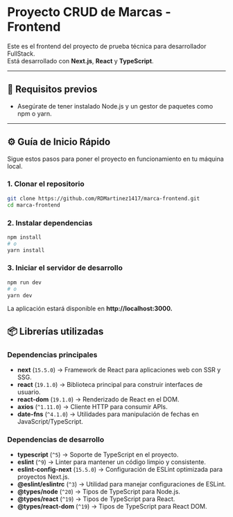 # Proyecto CRUD de Marcas - Frontend

Este es el frontend del proyecto de prueba técnica para desarrollador FullStack.  
Está desarrollado con **Next.js**, **React** y **TypeScript**.

---

## 🚀 Requisitos previos
- Asegúrate de tener instalado Node.js y un gestor de paquetes como npm o yarn.
---

## ⚙️ Guía de Inicio Rápido
Sigue estos pasos para poner el proyecto en funcionamiento en tu máquina local.

### 1. Clonar el repositorio
``` bash
git clone https://github.com/RDMartinez1417/marca-frontend.git
cd marca-frontend
```

### 2. Instalar dependencias
``` bash
npm install
# o
yarn install
```

### 3. Iniciar el servidor de desarrollo
``` bash
npm run dev
# o
yarn dev
```
La aplicación estará disponible en **http://localhost:3000.**

## 📦 Librerías utilizadas

### Dependencias principales
- **next** (`15.5.0`) → Framework de React para aplicaciones web con SSR y SSG.  
- **react** (`19.1.0`) → Biblioteca principal para construir interfaces de usuario.  
- **react-dom** (`19.1.0`) → Renderizado de React en el DOM.  
- **axios** (`^1.11.0`) → Cliente HTTP para consumir APIs.  
- **date-fns** (`^4.1.0`) → Utilidades para manipulación de fechas en JavaScript/TypeScript.  

### Dependencias de desarrollo
- **typescript** (`^5`) → Soporte de TypeScript en el proyecto.  
- **eslint** (`^9`) → Linter para mantener un código limpio y consistente.  
- **eslint-config-next** (`15.5.0`) → Configuración de ESLint optimizada para proyectos Next.js.  
- **@eslint/eslintrc** (`^3`) → Utilidad para manejar configuraciones de ESLint.  
- **@types/node** (`^20`) → Tipos de TypeScript para Node.js.  
- **@types/react** (`^19`) → Tipos de TypeScript para React.  
- **@types/react-dom** (`^19`) → Tipos de TypeScript para React DOM.
